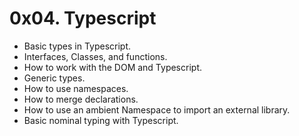 # 0x04. Typescript

- Basic types in Typescript.
- Interfaces, Classes, and functions.
- How to work with the DOM and Typescript.
- Generic types.
- How to use namespaces.
- How to merge declarations.
- How to use an ambient Namespace to import an external library.
- Basic nominal typing with Typescript.
